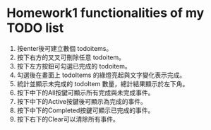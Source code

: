  # Homework1 functionalities of my TODO list
 1. 按enter後可建立數個 todoitems。
 2. 按下右方的叉叉可刪除任意 todoitem。
 3. 按下左方按鈕可勾選已完成的 todoitem。
 4. 勾選後在畫面上 todoItems 的綠燈亮起與文字變化表示完成。
 5. 統計並顯示未完成的 todoItem 數量，總計結果顯示於左下角。
 6. 按下中下的All按鍵可顯示所有完成與未完成事件。
 7. 按下中下的Active按鍵後可顯示為完成的事件。
 8. 按下中下的Completed按鍵可顯示已完成的事件。
 9. 按下右下的Clear可以清除所有事件。
